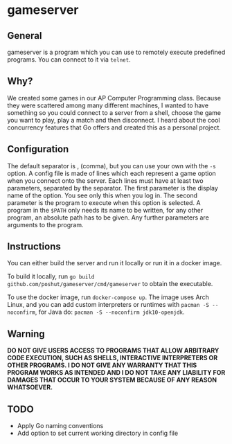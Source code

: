 # gameserver
## General
gameserver is a program which you can use to remotely execute predefined programs. You can connect to it via ```telnet```.

## Why?
We created some games in our AP Computer Programming class. 
Because they were scattered among many different machines,
I wanted to have something so you could connect to a server from a shell, choose the game you want to play, play a match and then disconnect.
I heard about the cool concurrency features that Go offers and created this as a personal project.

## Configuration
The default separator is , (comma), but you can use your own with the ```-s``` option.
A config file is made of lines which each represent a game option when you connect onto the server.
Each lines must have at least two parameters, separated by the separator.
The first parameter is the display name of the option. You see only this when you log in.
The second parameter is the program to execute when this option is selected. A program in the ```$PATH``` only needs its name to be written, for any other program, an absolute path has to be given.
Any further parameters are arguments to the program.

## Instructions
You can either build the server and run it locally or run it in a docker image.

To build it locally, run ```go build github.com/poshut/gameserver/cmd/gameserver``` to obtain the executable.

To use the docker image, run ```docker-compose up```.
The image uses Arch Linux, and you can add custom interpreters or runtimes with ```pacman -S --noconfirm```, for Java do: ```pacman -S --noconfirm jdk10-openjdk```.

## Warning
**DO NOT GIVE USERS ACCESS TO PROGRAMS THAT ALLOW ARBITRARY CODE EXECUTION, SUCH AS SHELLS, INTERACTIVE INTERPRETERS OR OTHER PROGRAMS.
I DO NOT GIVE ANY WARRANTY THAT THIS PROGRAM WORKS AS INTENDED AND
I DO NOT TAKE ANY LIABILITY FOR DAMAGES THAT OCCUR TO YOUR SYSTEM BECAUSE OF ANY REASON WHATSOEVER.**

## TODO
* Apply Go naming conventions
* Add option to set current working directory in config file